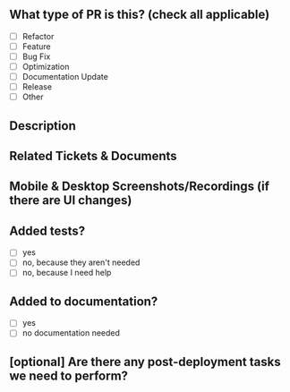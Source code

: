 <!--
  For Work In Progress Pull Requests, please use the Draft PR feature,
  see https://github.blog/2019-02-14-introducing-draft-pull-requests/ for further details.
  
  For a timely review/response, please avoid force-pushing additional
  commits if your PR already received reviews or comments.
  
  Before submitting a Pull Request, please ensure you've done the following:
  - Read the Open Sauced Contributing Guide: https://github.com/edsomjr/competitive-problems-tools/blob/HEAD/CONTRIBUTING.md#pull-requests.
  - Read the Open Sauced Code of Conduct: https://github.com/edsomjr/competitive-problems-tools/blob/preparing-for-hacktoberfest/CODE_OF_CONDUCT.md.
  - Create small PRs. In most cases, this will be possible.
  - Provide tests for your changes.
  - Use descriptive commit messages.
  - Update any related documentation and include any relevant screenshots.
-->

## What type of PR is this? (check all applicable)

- [ ] Refactor
- [ ] Feature
- [ ] Bug Fix
- [ ] Optimization
- [ ] Documentation Update
- [ ] Release
- [ ] Other

## Description



## Related Tickets & Documents



## Mobile & Desktop Screenshots/Recordings (if there are UI changes)



## Added tests?

- [ ] yes
- [ ] no, because they aren't needed
- [ ] no, because I need help

## Added to documentation?

- [ ] yes
- [ ] no documentation needed

## [optional] Are there any post-deployment tasks we need to perform?
